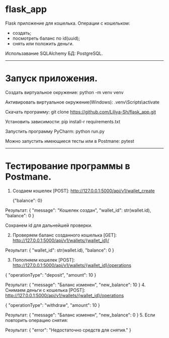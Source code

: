 # flask_app
Flask приложение для кошелька.
Операции с кошельком:
 - создать;
 - посмотреть баланс по id(uuid);
 - снять или положить деньги.

Использавание SQLAlchemy БД: PostgreSQL.

_______________________________________________
# Запуск приложения.

Создать виртуальное окружение: python -m venv venv

Активировать виртуальное окружение(Windows): .venv\Scripts\activate

Скачать программу: git clone https://github.com/Liliya-Sh/flask_app.git

Установить зависимости: pip install-r requirements.txt

Запустить программу PyCharm: python run.py

Можно запустить имеющиеся тесты или в Postmane: pytest 
_______________________________________________
# Тестирование программы в Postmane.

1. Создаем кошелек [POST]: 
http://127.0.0.1:5000/api/v1/wallet_create

   {"balance": 0}

Результат:
{
    "message": "Кошелек создан",
    "wallet_id": str(wallet.id), 
    "balance": 0
}

Сохранем id для дальнейшей проверки.

2. Проверяем баланс созданного кошелька [GET]:
http://127.0.0.1:5000/api/v1/wallets/{wallet_id}/

Результат:
{
    "wallet_id": str(wallet.id),
    "balance": 0
}

3. Пополняем кошелек [POST]: 
http://127.0.0.1:5000/api/v1/wallets/{wallet_id}/operations

{
    "operationType": "deposit",
    "amount": 10
}

Результат:
{
    "message": "Баланс изменен",
    "new_balance": 10
}
4. Снимаем деньги с кошелька [POST]: 
http://127.0.0.1:5000/api/v1/wallets/{wallet_id}/operations

{
    "operationType": "withdraw",
    "amount": 10
}

Результат:
{
    "message": "Баланс изменен",
    "new_balance": 0
}
5. Если повторить операцию снятия:

Результат:
{
    "error": "Недостаточно средств для снятия."
}







